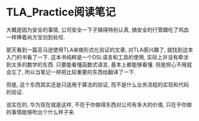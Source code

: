 # TLA_Practice阅读笔记

大概是因为安全的事情, 公司安全一下子搞得特别认真, 搞安全的行管跟吃了鸡血一样捧着尚方宝剑到处咬. 

那天看到一篇亚马逊使用TLA来做形式化验证的文章, 对TLA感兴趣了, 就找到这本入门的书看了一下. 这本书纯粹是一个DSL语言和工具的使用, 实际上并没有牵涉到太多的数学的东西. 只要能看懂函数式语言, 基本上都能够看懂. 但是担心不用就会忘了, 所以当笔记一样把比较重要的东西给翻译了一下. 

但是, 这个东西其实还是只适用于算法的验证, 而不是什么业务流程的实现和代码的验证. 

说实在的, 华为现在就是这样, 不在于你做得东西对公司有多大的价值, 只在乎你做的事情能够吹出个什么样子来. 
